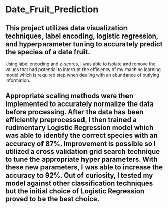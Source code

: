 # Date_Fruit_Prediction

## This project utilizes data visualization techniques, label encoding, logistic regression, and hyperparameter tuning to accurately predict the species of a date fruit.

Using label encoding and z-scores, I was able to isolate and remove the values that had potential to interrupt the efficiency of my machine learning model which is required step when dealing with an abundance of outlying information.

## Appropriate scaling methods were then implemented to accurately normalize the data before processing. After the data has been efficiently preprocessed, I then trained a rudimentary Logistic Regression model which was able to identify the correct species with an accuracy of 87%. Improvement is possible so I utilized a cross validation grid search technique to tune the appropriate hyper parameters. With these new parameters, I was able to increase the accuracy to 92%. Out of curiosity, I tested my model against other classification techniques but the initial choice of Logistic Regression proved to be the best choice.
